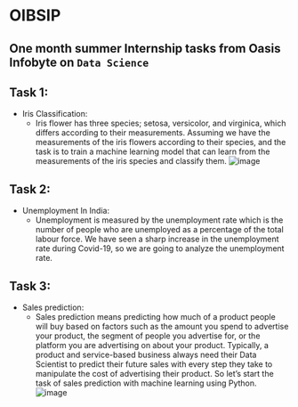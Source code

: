 # OIBSIP
## One month summer Internship tasks from Oasis Infobyte on `Data Science`

## Task 1: 
  - Iris Classification:
    - Iris flower has three species; setosa, versicolor, and virginica, which differs according to their
      measurements. Assuming we have the measurements of the iris flowers according to
      their species, and the task is to train a machine learning model that can learn from the
      measurements of the iris species and classify them.
      ![image](https://user-images.githubusercontent.com/76813100/233169174-539853cd-5619-4d99-bc38-6bb58e232b76.png)
      
## Task 2:
  - Unemployment In India:
     - Unemployment is measured by the unemployment rate which is the number of people
who are unemployed as a percentage of the total labour force. We have seen a sharp
increase in the unemployment rate during Covid-19, so we are going to analyze the unemployment rate.
## Task 3:
  - Sales prediction:
    - Sales prediction means predicting how much of a product people will buy based on factors
such as the amount you spend to advertise your product, the segment of people you
advertise for, or the platform you are advertising on about your product.
  Typically, a product and service-based business always need their Data Scientist to predict
their future sales with every step they take to manipulate the cost of advertising their
product. So let’s start the task of sales prediction with machine learning using Python. ![image](https://user-images.githubusercontent.com/76813100/233343911-a915b4a5-dfa2-4b08-a20e-6af5eb6e8353.png)
